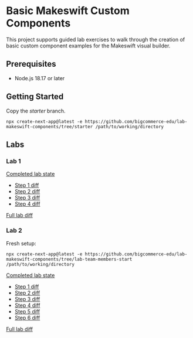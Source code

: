 # Basic Makeswift Custom Components

This project supports guided lab exercises to walk through the creation of basic custom component examples for the Makeswift visual builder.

## Prerequisites

* Node.js 18.17 or later

## Getting Started

Copy the _starter_ branch.

```
npx create-next-app@latest -e https://github.com/bigcommerce-edu/lab-makeswift-components/tree/starter /path/to/working/directory
```

## Labs

### Lab 1

[Completed lab state](https://github.com/bigcommerce-edu/lab-makeswift-components/tree/lab-image-compare-complete)

* [Step 1 diff](https://github.com/bigcommerce-edu/lab-makeswift-components/compare/starter...lab-image-compare-01?diff=split)
* [Step 2 diff](https://github.com/bigcommerce-edu/lab-makeswift-components/compare/lab-image-compare-01...lab-image-compare-02?diff=split)
* [Step 3 diff](https://github.com/bigcommerce-edu/lab-makeswift-components/compare/lab-image-compare-02...lab-image-compare-03?diff=split)
* [Step 4 diff](https://github.com/bigcommerce-edu/lab-makeswift-components/compare/lab-image-compare-03...lab-image-compare-04?diff=split)

[Full lab diff](https://github.com/bigcommerce-edu/lab-makeswift-components/compare/starter...lab-image-compare-complete?diff=split)

### Lab 2

Fresh setup:

```
npx create-next-app@latest -e https://github.com/bigcommerce-edu/lab-makeswift-components/tree/lab-team-members-start /path/to/working/directory
```

[Completed lab state](https://github.com/bigcommerce-edu/lab-makeswift-components/tree/lab-team-members-complete)

* [Step 1 diff](https://github.com/bigcommerce-edu/lab-makeswift-components/compare/lab-team-members-start...lab-team-members-01?diff=split)
* [Step 2 diff](https://github.com/bigcommerce-edu/lab-makeswift-components/compare/lab-team-members-01...lab-team-members-02?diff=split)
* [Step 3 diff](https://github.com/bigcommerce-edu/lab-makeswift-components/compare/lab-team-members-02...lab-team-members-03?diff=split)
* [Step 4 diff](https://github.com/bigcommerce-edu/lab-makeswift-components/compare/lab-team-members-03...lab-team-members-04?diff=split)
* [Step 5 diff](https://github.com/bigcommerce-edu/lab-makeswift-components/compare/lab-team-members-04...lab-team-members-05?diff=split)
* [Step 6 diff](https://github.com/bigcommerce-edu/lab-makeswift-components/compare/lab-team-members-05...lab-team-members-06?diff=split)

[Full lab diff](https://github.com/bigcommerce-edu/lab-makeswift-components/compare/lab-team-members-start...lab-team-members-complete?diff=split)